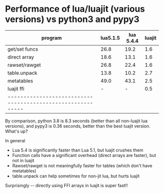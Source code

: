 # Performance of lua/luajit (various versions) vs python3 and pypy3

| program         |   lua5.1.5   |   lua 5.4.4   |   luajit |
|-----------------|--------------|---------------|----------|
| get/set funcs   |    26.8      |     19.2      |    1.6   |
| direct array    |    18.6      |     13.1      |    1.6   |
| rawset/rawget   |    26.8      |     22.4      |    1.6   |
| table.unpack    |    13.8      |     10.2      |    2.7   |
| metatables      |    49.0      |     43.1      |    2.5   |
| luajit ffi      |    -         |     -         |    0.5   |
|-----------------------------------------------------------|

By comparison, python 3.8 is 8.3 seconds (better than all
non-luajit lua versions), and pypy3 is 0.36 seconds, better than
the best luajit version.  What's up?

In general

* Lua 5.4 is significantly faster than Lua 5.1, but luajit crushes them
* Function calls have a significant overhead (direct arrays are faster),
  but not in luajit
* Rawset/rawget is not meaningfully faster for tables (which don't have metatables)
* table.unpack can help sometimes for non-jit lua, but hurts luajit

Surprisingly -- directly using FFI arrays in luajit is super fast!!
